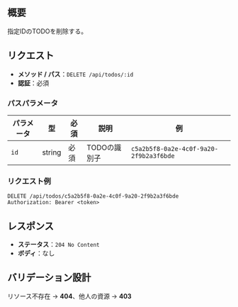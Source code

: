 ## 概要
指定IDのTODOを削除する。
## リクエスト
- **メソッド / パス**：`DELETE /api/todos/:id`
- **認証**：必須
### パスパラメータ
| パラメータ | 型      | 必須  | 説明       | 例                                      |
| ----- | ------ | --- | -------- | -------------------------------------- |
| `id`  | string | 必須  | TODOの識別子 | `c5a2b5f8-0a2e-4c0f-9a20-2f9b2a3f6bde` |
### リクエスト例
```
DELETE /api/todos/c5a2b5f8-0a2e-4c0f-9a20-2f9b2a3f6bde
Authorization: Bearer <token>
```
## レスポンス
- **ステータス**：`204 No Content`
- **ボディ**：なし
## バリデーション設計
リソース不存在 → **404**、他人の資源 → **403**